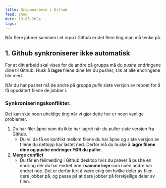 ```yaml
---
title: Gruppearbeid i Github
feed: show
date: 19-03-2024
tags:
---
```


Når flere jobber sammen i et repo i Github er det flere ting man må tenke på.

## 1. Github synkroniserer ikke automatisk
For at ditt arbeid skal vises for de andre på gruppa må du *pushe* endringene dine til Github. Husk å **lagre** filene dine før du pusher, slik at alle endringene blir med.

Når du har pushet må de andre på gruppa *pulle* siste versjon av repoet for å få oppdatert filene de jobber i.

### Synkroniseringskonflikter.
Det kan skje noen uheldige ting når vi gjør dette her er noen vanlige problemer.
1. Du har filer åpne som du ikke har lagret når du puller siste versjon fra Github.
	- Du vil da få en konflikt mellom filene du har åpne og siste versjon av filene du nettopp har lastet ned. Derfor må du huske å **lagre filene dine og pushe endringer FØR du puller**.
2. **Merge conflict**
	- Du får en feilmelding i Github desktop hvis du prøver å pushe en endring der du har endret noe **i samme linje** som noen andre har endret noe. Det er derfor lurt å være enig om hvilke deler av filen dere jobber på, og passe på at dere jobber på forskjellige deler av filen.